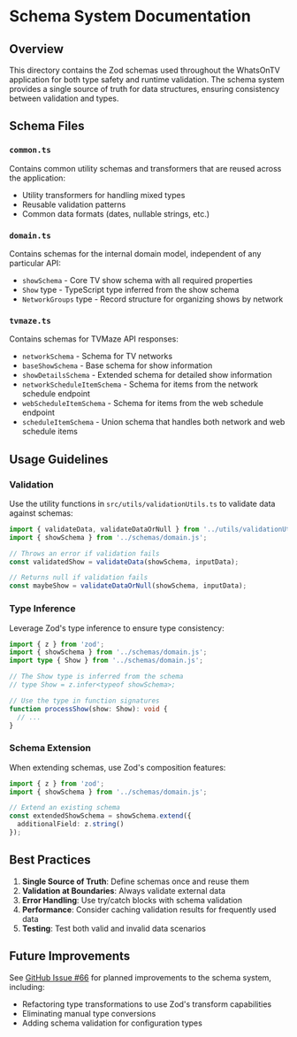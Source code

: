 # Schema System Documentation

## Overview

This directory contains the Zod schemas used throughout the WhatsOnTV application for both type safety and runtime validation. The schema system provides a single source of truth for data structures, ensuring consistency between validation and types.

## Schema Files

### `common.ts`

Contains common utility schemas and transformers that are reused across the application:

- Utility transformers for handling mixed types
- Reusable validation patterns
- Common data formats (dates, nullable strings, etc.)

### `domain.ts`

Contains schemas for the internal domain model, independent of any particular API:

- `showSchema` - Core TV show schema with all required properties
- `Show` type - TypeScript type inferred from the show schema
- `NetworkGroups` type - Record structure for organizing shows by network

### `tvmaze.ts`

Contains schemas for TVMaze API responses:

- `networkSchema` - Schema for TV networks
- `baseShowSchema` - Base schema for show information
- `showDetailsSchema` - Extended schema for detailed show information
- `networkScheduleItemSchema` - Schema for items from the network schedule endpoint
- `webScheduleItemSchema` - Schema for items from the web schedule endpoint
- `scheduleItemSchema` - Union schema that handles both network and web schedule items

## Usage Guidelines

### Validation

Use the utility functions in `src/utils/validationUtils.ts` to validate data against schemas:

```typescript
import { validateData, validateDataOrNull } from '../utils/validationUtils.js';
import { showSchema } from '../schemas/domain.js';

// Throws an error if validation fails
const validatedShow = validateData(showSchema, inputData);

// Returns null if validation fails
const maybeShow = validateDataOrNull(showSchema, inputData);
```

### Type Inference

Leverage Zod's type inference to ensure type consistency:

```typescript
import { z } from 'zod';
import { showSchema } from '../schemas/domain.js';
import type { Show } from '../schemas/domain.js';

// The Show type is inferred from the schema
// type Show = z.infer<typeof showSchema>;

// Use the type in function signatures
function processShow(show: Show): void {
  // ...
}
```

### Schema Extension

When extending schemas, use Zod's composition features:

```typescript
import { z } from 'zod';
import { showSchema } from '../schemas/domain.js';

// Extend an existing schema
const extendedShowSchema = showSchema.extend({
  additionalField: z.string()
});
```

## Best Practices

1. **Single Source of Truth**: Define schemas once and reuse them
2. **Validation at Boundaries**: Always validate external data
3. **Error Handling**: Use try/catch blocks with schema validation
4. **Performance**: Consider caching validation results for frequently used data
5. **Testing**: Test both valid and invalid data scenarios

## Future Improvements

See [GitHub Issue #66](https://github.com/szeller/whatsontv/issues/66) for planned improvements to the schema system, including:

- Refactoring type transformations to use Zod's transform capabilities
- Eliminating manual type conversions
- Adding schema validation for configuration types
